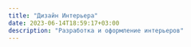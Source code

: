 ```yaml
---
title: "Дизайн Интерьера"
date: 2023-06-14T18:59:17+03:00
description: "Разработка и оформление интерьеров"
---
```

